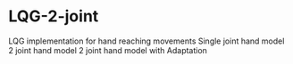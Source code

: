 # LQG-2-joint
LQG implementation for hand reaching movements
Single joint hand model
2 joint hand model
2 joint hand model with Adaptation
